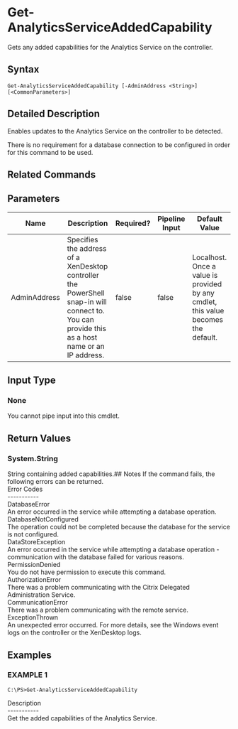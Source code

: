 ﻿# Get-AnalyticsServiceAddedCapability

   Gets any added capabilities for the Analytics Service on the controller.

## Syntax
```
Get-AnalyticsServiceAddedCapability [-AdminAddress <String>] [<CommonParameters>]
```

## Detailed Description
   Enables updates to the Analytics Service on the controller to be detected.

There is no requirement for a database connection to be configured in order for this command to be used.

## Related Commands
## Parameters

| Name   | Description | Required? | Pipeline Input | Default Value |
| --- | --- | --- | --- | --- |
| AdminAddress | Specifies the address of a XenDesktop controller the PowerShell snap-in will connect to. You can provide this as a host name or an IP address. | false | false | Localhost. Once a value is provided by any cmdlet, this value becomes the default. |

## Input Type
### None
   You cannot pipe input into this cmdlet.
## Return Values
### System.String
   String containing added capabilities.## Notes
   If the command fails, the following errors can be returned.<br>    Error Codes<br>    -----------<br>    DatabaseError<br>        An error occurred in the service while attempting a database operation.<br>    DatabaseNotConfigured<br>        The operation could not be completed because the database for the service is not configured.<br>    DataStoreException<br>        An error occurred in the service while attempting a database operation - communication with the database failed for various reasons.<br>    PermissionDenied<br>        You do not have permission to execute this command.<br>    AuthorizationError<br>        There was a problem communicating with the Citrix Delegated Administration Service.<br>    CommunicationError<br>        There was a problem communicating with the remote service.<br>    ExceptionThrown<br>        An unexpected error occurred.  For more details, see the Windows event logs on the controller or the XenDesktop logs.
## Examples

### EXAMPLE 1
```
C:\PS>Get-AnalyticsServiceAddedCapability
```
   Description<br>-----------<br>Get the added capabilities of the Analytics Service.
